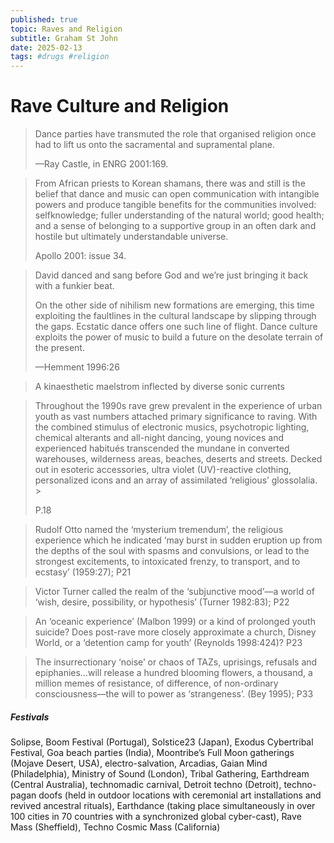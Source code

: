 ```yaml
---
published: true
topic: Raves and Religion
subtitle: Graham St John
date: 2025-02-13
tags: #drugs #religion
---
```

# Rave Culture and Religion


> Dance parties have transmuted the role that organised religion once had to lift us onto the sacramental and supramental plane. 
> 
> —Ray Castle, in ENRG 2001:169.

> From African priests to Korean shamans, there was and still is the belief that dance and music can open communication with intangible powers and produce tangible benefits for the communities involved: selfknowledge; fuller understanding of the natural world; good health; and a sense of belonging to a supportive group in an often dark and hostile but ultimately understandable universe. 
> 
> Apollo 2001: issue 34.

> David danced and sang before God and we’re just bringing it back with a funkier beat.
> 
> On the other side of nihilism new formations are emerging, this time exploiting the faultlines in the cultural landscape by slipping through the gaps. Ecstatic dance offers one such line of flight. Dance culture exploits the power of music to build a future on the desolate terrain of the present. 
> 
> —Hemment 1996:26

> A kinaesthetic maelstrom inflected by diverse sonic currents

> Throughout the 1990s rave grew prevalent in the experience of urban youth as vast numbers attached primary significance to raving. With the combined stimulus of electronic musics, psychotropic lighting, chemical alterants and all-night dancing, young novices and experienced habitués transcended the mundane in converted warehouses, wilderness areas, beaches, deserts and streets. Decked out in esoteric accessories, ultra violet (UV)-reactive clothing, personalized icons and an array of assimilated ‘religious’ glossolalia. >
> 
> P.18

> Rudolf Otto named the ‘mysterium tremendum’, the religious experience which he indicated ‘may burst in sudden eruption up from the depths of the soul with spasms and convulsions, or lead to the strongest excitements, to intoxicated frenzy, to transport, and to ecstasy’ (1959:27); P21

> Victor Turner called the realm of the ‘subjunctive mood’—a world of ‘wish, desire, possibility, or hypothesis’ (Turner 1982:83); P22

> An ‘oceanic experience’ (Malbon 1999) or a kind of prolonged youth suicide? Does post-rave more closely approximate a church, Disney World, or a ‘detention camp for youth’ (Reynolds 1998:424)? P23

> The insurrectionary ‘noise’ or chaos of TAZs, uprisings, refusals and epiphanies…will release a hundred blooming flowers, a thousand, a million memes of resistance, of difference, of non-ordinary consciousness—the will to power as ‘strangeness’. (Bey 1995); P33

##### Festivals

Solipse, Boom Festival (Portugal), Solstice23 (Japan), Exodus Cybertribal Festival, Goa beach parties (India), Moontribe’s Full Moon gatherings (Mojave Desert, USA), electro-salvation, Arcadias, Gaian Mind (Philadelphia), Ministry of Sound (London), Tribal Gathering, Earthdream (Central Australia), technomadic carnival, Detroit techno (Detroit), techno-pagan doofs (held in outdoor locations with ceremonial art installations and revived ancestral rituals), Earthdance (taking place simultaneously in over 100 cities in 70 countries with a synchronized global cyber-cast), Rave Mass (Sheffield), Techno Cosmic Mass (California)
